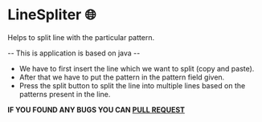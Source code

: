 # LineSpliter :globe_with_meridians:
Helps to split line with the particular pattern. 

-- This is application is based on java --
 * We have to first insert the line which we want to split (copy and paste).
 * After that we have to put the pattern in the pattern field given.
 * Press the split button to split the line into multiple lines based on the patterns present in the line.
 
 **IF YOU FOUND ANY BUGS YOU CAN [PULL REQUEST](https://github.com/0xpulsar/LineSpliter/pulls)**
     
